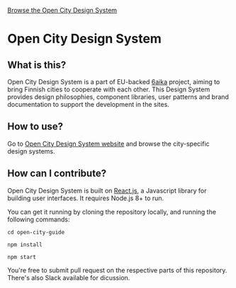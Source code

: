 [Browse the Open City Design System](https://nettinero.github.io/open-city-guide/)

# Open City Design System

## What is this?

Open City Design System is a part of EU-backed [6aika](https://6aika.fi) project, aiming to bring Finnish cities to cooperate with each other. This Design System provides design philosophies, component libraries, user patterns and brand documentation to support the development in the sites.

## How to use?

Go to [Open City Design System website](https://nettinero.github.io/open-city-guide/) and browse the city-specific design systems.

## How can I contribute?

Open City Design System is built on [React.js](https://reactjs.org/), a Javascript library for building user interfaces. It requires Node.js 8+ to run.

You can get it running by cloning the repository locally, and running the following commands:

`cd open-city-guide`

`npm install`

`npm start`

You're free to submit pull request on the respective parts of this repository. There's also Slack available for dicussion.
